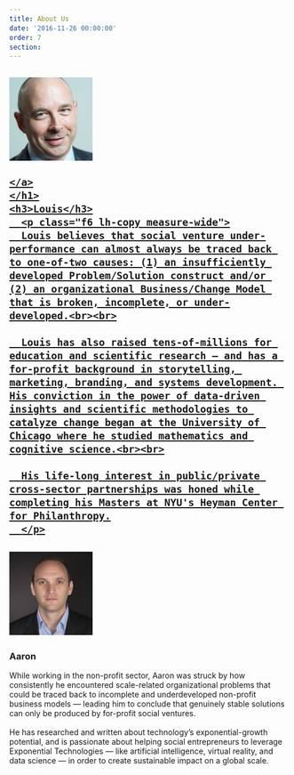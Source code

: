 ```yaml
---
title: About Us
date: '2016-11-26 00:00:00'
order: 7
section:
---
```

<article class="cf">

  <div class="fl w-100 w-50-ns bg-white tc">

  <div class="pa3 pa1-ns">
    <h1>
    <a href="https://www.linkedin.com/in/louissongster" target="_blank" >
    <img src="/uploads/louis-test.jpg" height="150px" class="br-100">

    </a>
    </h1>
    <h3>Louis</h3>
      <p class="f6 lh-copy measure-wide">
      Louis believes that social venture under-performance can almost always be traced back to one-of-two causes: (1) an insufficiently developed Problem/Solution construct and/or (2) an organizational Business/Change Model that is broken, incomplete, or under-developed.<br><br>

      Louis has also raised tens-of-millions for education and scientific research — and has a for-profit background in storytelling, marketing, branding, and systems development. His conviction in the power of data-driven insights and scientific methodologies to catalyze change began at the University of Chicago where he studied mathematics and cognitive science.<br><br>

      His life-long interest in public/private cross-sector partnerships was honed while completing his Masters at NYU's Heyman Center for Philanthropy.
      </p>
  </div>

  </div>
  <div class="fl w-100 w-50-ns bg-white tc">

  <div class="pa3 pa1-ns">
    <h1>
    <a href="https://www.linkedin.com/in/aaronergreen" target="_blank">
    <img src="/uploads/aaroningrid-crop.jpeg" height="150px" class="br-100">
    </a>
    </h1>
    <h3>Aaron</h3>
      <p class="f6 lh-copy measure-wide" >
      While working in the non-profit sector, Aaron was struck by how consistently he encountered scale-related organizational problems that could be traced back to incomplete and underdeveloped non-profit business models — leading him to conclude that genuinely stable solutions can only be produced by for-profit social ventures.<br><br>
      He has researched and written about technology’s exponential-growth potential, and is passionate about helping social entrepreneurs to leverage Exponential Technologies — like artificial intelligence, virtual reality, and data science — in order to create sustainable impact on a global scale.
      </p>
  </div>
  </div>

</article>
